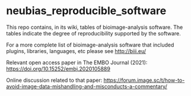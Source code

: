 # neubias_reproducible_software

This repo contains, in its wiki, tables of bioimage-analysis software.
The tables indicate the degree of reproducibility supported by the software.

For a more complete list of bioimage-analysis software that included plugins, libraries, languages, etc please see http://biii.eu/

Relevant open access paper in The EMBO Journal (2021): https://doi.org/10.15252/embj.2020105889

Online discussion related to that paper:
https://forum.image.sc/t/how-to-avoid-image-data-mishandling-and-misconducts-a-commentary/
